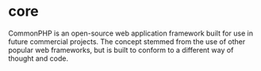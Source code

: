 # core
CommonPHP is an open-source web application framework built for use in future commercial projects. The concept stemmed from the use of other popular web frameworks, but is built to conform to a different way of thought and code.
